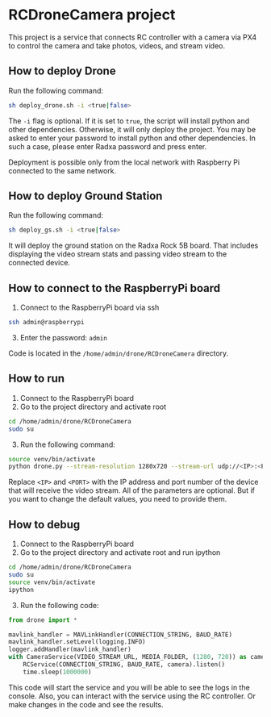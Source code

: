 # RCDroneCamera project

This project is a service that connects RC controller with a camera via PX4 to control the camera and take photos,
videos, and stream video.

## How to deploy Drone

Run the following command:

```bash
sh deploy_drone.sh -i <true|false>
```

The `-i` flag is optional. If it is set to `true`, the script will install python and other dependencies. Otherwise, it
will only deploy the project.
You may be asked to enter your password to install python and other dependencies. In such a case, please enter Radxa
password and press enter.

Deployment is possible only from the local network with Raspberry Pi connected to the same network.

## How to deploy Ground Station

Run the following command:

```bash
sh deploy_gs.sh -i <true|false>
```
It will deploy the ground station on the Radxa Rock 5B board. That includes displaying the video stream stats and
passing video stream to the connected device.

## How to connect to the RaspberryPi board

1. Connect to the RaspberryPi board via ssh

```bash
ssh admin@raspberrypi
```

3. Enter the password: `admin`

Code is located in the `/home/admin/drone/RCDroneCamera` directory.

## How to run

1. Connect to the RaspberryPi board
2. Go to the project directory and activate root

```bash
cd /home/admin/drone/RCDroneCamera
sudo su
```

3. Run the following command:

```bash
source venv/bin/activate
python drone.py --stream-resolution 1280x720 --stream-url udp://<IP>:<PORT> --media-folder /srv/samba/shared --drone-connection /dev/serial0 --drone-baud-rate 921600
```

Replace `<IP>` and `<PORT>` with the IP address and port number of the device that will receive the video stream.
All of the parameters are optional. But if you want to change the default values, you need to provide them.

## How to debug

1. Connect to the RaspberryPi board
2. Go to the project directory and activate root and run ipython

```bash
cd /home/admin/drone/RCDroneCamera
sudo su
source venv/bin/activate
ipython
```

3. Run the following code:

```python
from drone import *

mavlink_handler = MAVLinkHandler(CONNECTION_STRING, BAUD_RATE)
mavlink_handler.setLevel(logging.INFO)
logger.addHandler(mavlink_handler)
with CameraService(VIDEO_STREAM_URL, MEDIA_FOLDER, (1280, 720)) as camera:
    RCService(CONNECTION_STRING, BAUD_RATE, camera).listen()
    time.sleep(1000000)
```

This code will start the service and you will be able to see the logs in the console. Also, you can interact with the
service using the RC controller. Or make changes in the code and see the results.
